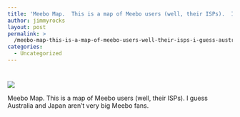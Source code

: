 ```yaml
---
title: 'Meebo Map.  This is a map of Meebo users (well, their ISPs).  I guess Australia and Japan aren&#8217;t very big Meebo fans.'
author: jimmyrocks
layout: post
permalink: >
  /meebo-map-this-is-a-map-of-meebo-users-well-their-isps-i-guess-australia-and-japan-aren8217t-very-big-meebo-fans/
categories:
  - Uncategorized
---
```

# 

![][1]

 [1]: http://media.tumblr.com/RkNsJZueFgwe3dopuBkkGxcPo1_500.png

Meebo Map. This is a map of Meebo users (well, their ISPs). I guess Australia and Japan aren’t very big Meebo fans.